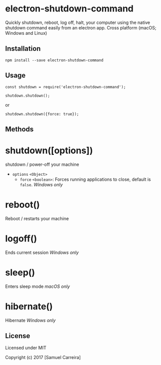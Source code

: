 electron-shutdown-command
=================

Quickly shutdown, reboot, log off, halt, your computer using the native shutdown command easily from an electron app. Cross platform (macOS; Windows and Linux)

Installation
------------

    npm install --save electron-shutdown-command

## Usage

```
const shutdown = require('electron-shutdown-command');

shutdown.shutdown();
```

or

```
shutdown.shutdown({force: true});
```

## Methods

# shutdown([options])
shutdown / power-off your machine

- `options` `<Object>`
  - `force` `<boolean>`: Forces running applications to close, default is `false`. *Windows only*

# reboot()
Reboot / restarts your machine

# logoff()
Ends current session *Windows only*

# sleep()
Enters sleep mode *macOS only*

# hibernate()
Hibernate *Windows only*

License
-------

Licensed under MIT

Copyright (c) 2017 [Samuel Carreira]